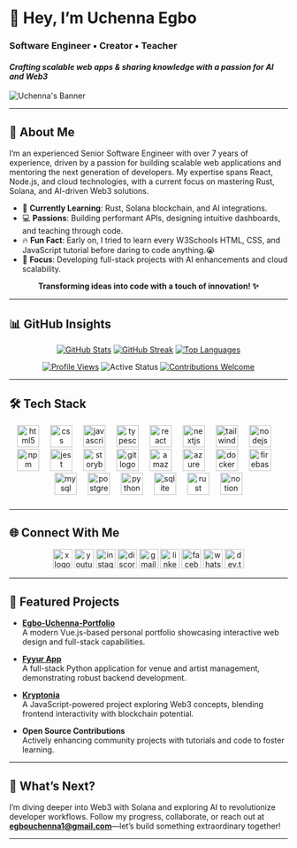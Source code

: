 # 👋 Hey, I’m Uchenna Egbo

### **Software Engineer • Creator • Teacher**

#### *Crafting scalable web apps & sharing knowledge with a passion for AI and Web3*

![Uchenna's Banner](https://github.com/user-attachments/assets/d079a56a-aef0-4934-83b7-8745b4d4a16c)

---

## 🌟 About Me

I’m an experienced Senior Software Engineer with over 7 years of experience, driven by a passion for building scalable web applications and mentoring the next generation of developers. My expertise spans React, Node.js, and cloud technologies, with a current focus on mastering Rust, Solana, and AI-driven Web3 solutions.

- 🌱 **Currently Learning**: Rust, Solana blockchain, and AI integrations.
- 💻 **Passions**: Building performant APIs, designing intuitive dashboards, and teaching through code.
- 🔥 **Fun Fact**: Early on, I tried to learn every W3Schools HTML, CSS, and JavaScript tutorial before daring to code anything.😭
- 🎯 **Focus**: Developing full-stack projects with AI enhancements and cloud scalability.

<div align="center">
  <strong>Transforming ideas into code with a touch of innovation! ✨</strong>
</div>

---

## 📊 GitHub Insights

<div align="center">
  <a href="https://github.com/anuraghazra/github-readme-stats"><img src="https://github-readme-stats.vercel.app/api?username=yuhcee&theme=dracula&show_icons=true&include_all_commits=true&count_private=true&border_radius=10" alt="GitHub Stats" /></a>
  <a href="https://git.io/streak-stats"><img src="https://streak-stats.demolab.com?user=yuhcee&theme=dracula&border=000000" alt="GitHub Streak" /></a>
  <a href="https://github.com/anuraghazra/github-readme-stats"><img src="https://github-readme-stats.vercel.app/api/top-langs/?username=yuhcee&layout=compact&theme=dracula&border_radius=10" alt="Top Languages" /></a>
</div>

<p align="center">
  <a href="https://github.com/yuhcee"><img src="https://komarev.com/ghpvc/?username=yuhcee&color=blueviolet&style=flat-square" alt="Profile Views" /></a>
  <img src="https://img.shields.io/badge/Status-Active-brightgreen?style=flat-square" alt="Active Status" />
  <a href="https://github.com/yuhcee"><img src="https://img.shields.io/badge/Contributions-Welcome-yellow?style=flat-square" alt="Contributions Welcome" /></a>
</p>

---

## 🛠️ Tech Stack

<div align="center">
  <img src="https://cdn.jsdelivr.net/gh/devicons/devicon/icons/html5/html5-original.svg" height="40" alt="html5 logo"  />
  <img width="12" />
  <img src="https://cdn.jsdelivr.net/gh/devicons/devicon/icons/css3/css3-original.svg" height="40" alt="css logo"  />
  <img width="12" />
  <img src="https://cdn.jsdelivr.net/gh/devicons/devicon/icons/javascript/javascript-original.svg" height="40" alt="javascript logo"  />
  <img width="12" />
  <img src="https://cdn.jsdelivr.net/gh/devicons/devicon/icons/typescript/typescript-original.svg" height="40" alt="typescript logo"  />
  <img width="12" />
  <img src="https://cdn.jsdelivr.net/gh/devicons/devicon/icons/react/react-original.svg" height="40" alt="react logo"  />
  <img width="12" />
  <img src="https://cdn.jsdelivr.net/gh/devicons/devicon/icons/nextjs/nextjs-original.svg" height="40" alt="nextjs logo"  />
  <img width="12" />
  <img src="https://cdn.jsdelivr.net/gh/devicons/devicon/icons/tailwindcss/tailwindcss-original-wordmark.svg" height="40" alt="tailwindcss logo"  />
  <img width="12" />
  <img src="https://cdn.jsdelivr.net/gh/devicons/devicon/icons/nodejs/nodejs-original.svg" height="40" alt="nodejs logo"  />
  <img width="12" />
  <img src="https://cdn.jsdelivr.net/gh/devicons/devicon/icons/npm/npm-original-wordmark.svg" height="40" alt="npm logo"  />
  <img width="12" />
  <img src="https://cdn.jsdelivr.net/gh/devicons/devicon/icons/jest/jest-plain.svg" height="40" alt="jest logo"  />
  <img width="12" />
  <img src="https://cdn.jsdelivr.net/gh/devicons/devicon/icons/storybook/storybook-original.svg" height="40" alt="storybook logo"  />
  <img width="12" />
  <img src="https://cdn.jsdelivr.net/gh/devicons/devicon/icons/git/git-original.svg" height="40" alt="git logo"  />
  <img width="12" />
  <img src="https://cdn.jsdelivr.net/gh/devicons/devicon/icons/amazonwebservices/amazonwebservices-line-wordmark.svg" height="40" alt="amazonwebservices logo"  />
  <img width="12" />
  <img src="https://cdn.jsdelivr.net/gh/devicons/devicon/icons/azure/azure-original.svg" height="40" alt="azure logo"  />
  <img width="12" />
  <img src="https://cdn.jsdelivr.net/gh/devicons/devicon/icons/docker/docker-original.svg" height="40" alt="docker logo"  />
  <img width="12" />
  <img src="https://cdn.jsdelivr.net/gh/devicons/devicon/icons/firebase/firebase-plain.svg" height="40" alt="firebase logo"  />
  <img width="12" />
  <img src="https://cdn.jsdelivr.net/gh/devicons/devicon/icons/mysql/mysql-original.svg" height="40" alt="mysql logo"  />
  <img width="12" />
  <img src="https://cdn.jsdelivr.net/gh/devicons/devicon/icons/postgresql/postgresql-original.svg" height="40" alt="postgresql logo"  />
  <img width="12" />
  <img src="https://cdn.jsdelivr.net/gh/devicons/devicon/icons/python/python-original.svg" height="40" alt="python logo"  />
  <img width="12" />
  <img src="https://cdn.jsdelivr.net/gh/devicons/devicon/icons/sqlite/sqlite-original.svg" height="40" alt="sqlite logo"  />
  <img width="12" />
  <img src="https://cdn.jsdelivr.net/gh/devicons/devicon/icons/rust/rust-original.svg" height="40" alt="rust logo"  />
  <img width="12" />
  <img src="https://cdn.jsdelivr.net/gh/devicons/devicon/icons/notion/notion-original.svg" height="40" alt="notion logo"  />
</div>

###
---

## 🌐 Connect With Me

<div align="center">
  <a href="https://x.com/yuhceeofficial"><img src="https://img.shields.io/static/v1?message=X&logo=X&label=&color=000000&logoColor=white&labelColor=&style=for-the-badge" height="35" alt="x logo" /></a>
  <a href="https://www.youtube.com/@yuhceeofficial"><img src="https://img.shields.io/static/v1?message=Youtube&logo=youtube&label=&color=FF0000&logoColor=white&labelColor=&style=for-the-badge" height="35" alt="youtube logo" /></a>
  <a href="https://www.instagram.com/yuhceeofficial"><img src="https://img.shields.io/static/v1?message=Instagram&logo=instagram&label=&color=E4405F&logoColor=white&labelColor=&style=for-the-badge" height="35" alt="instagram logo" /></a>
  <a href="https://discord.com/users/yuhcee"><img src="https://img.shields.io/static/v1?message=Discord&logo=discord&label=&color=7289DA&logoColor=white&labelColor=&style=for-the-badge" height="35" alt="discord logo" /></a>
  <a href="mailto:egbouchenna1@gmail.com"><img src="https://img.shields.io/static/v1?message=Gmail&logo=gmail&label=&color=D14836&logoColor=white&labelColor=&style=for-the-badge" height="35" alt="gmail logo" /></a>
  <a href="https://www.linkedin.com/in/uchennaegbo"><img src="https://img.shields.io/static/v1?message=LinkedIn&logo=linkedin&label=&color=0077B5&logoColor=white&labelColor=&style=for-the-badge" height="35" alt="linkedin logo" /></a>
  <a href="https://www.facebook.com/yuhceeofficial"><img src="https://img.shields.io/static/v1?message=Facebook&logo=facebook&label=&color=1877F2&logoColor=white&labelColor=&style=for-the-badge" height="35" alt="facebook logo" /></a>
  <a href="https://wa.me/+2348062516595"><img src="https://img.shields.io/static/v1?message=WhatsApp&logo=whatsapp&label=&color=25D366&logoColor=white&labelColor=&style=for-the-badge" height="35" alt="whatsapp logo" /></a>
  <a href="https://dev.to/yuhcee"><img src="https://img.shields.io/static/v1?message=dev.to&logo=dev.to&label=&color=0A0A0A&logoColor=white&labelColor=&style=for-the-badge" height="35" alt="dev.to logo" /></a>
</div>

---

## 🚀 Featured Projects

- **[Egbo-Uchenna-Portfolio](https://github.com/yuhcee/Egbo-Uchenna-Portfolio)**  
  A modern Vue.js-based personal portfolio showcasing interactive web design and full-stack capabilities.  

- **[Fyyur App](https://github.com/yuhcee/fyyur-app)**  
  A full-stack Python application for venue and artist management, demonstrating robust backend development.  

- **[Kryptonia](https://github.com/yuhcee/kryptonia)**  
  A JavaScript-powered project exploring Web3 concepts, blending frontend interactivity with blockchain potential.  

- **Open Source Contributions**  
  Actively enhancing community projects with tutorials and code to foster learning.
---

## 🎯 What’s Next?

I’m diving deeper into Web3 with Solana and exploring AI to revolutionize developer workflows. Follow my progress, collaborate, or reach out at **egbouchenna1@gmail.com**—let’s build something extraordinary together!

---
